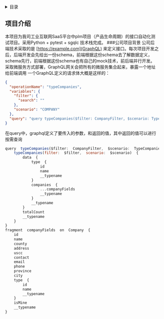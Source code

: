 <!-- TABLE OF CONTENTS -->
<details>
  <summary>目录</summary>
  <ol>
    <li>
      <a href="#项目介绍">项目介绍</a>
      <ul>
        <li><a href="#公司项目背景">公司项目背景</a></li>
        <li><a href="#遇到问题">遇到问题</a></li>
        <li><a href="#解决思路">解决思路</a></li>
      </ul>
    </li>
    <li>
      <a href="#一些细节">一些细节</a>
    </li>
    <li><a href="#效果展示">效果展示</a></li>
  </ol>
</details>

<!-- ABOUT THE PROJECT -->
## 项目介绍
本项目为我司工业互联网SaaS平台中plm项目（产品生命周期）的接口自动化测试项目。采用Python + pytest + sgqlc 技术栈完成。
###公司项目背景
公司后端技术采取的是 [https://example.com](GraphQL) 来定义接口。每次项目开发之后，后端开发会先给出一份schema，前端根据这份schema去了解数据定义，schema先行，前端根据这份schema也有自己的mock技术，前后端并行开发。
采取微服务方式部署，GraphQL网关会把所有的微服务集合起来，暴露一个地址给前端调用
一个GraphQL定义的请求体大概是这样的：
```json
{
  "operationName": "typeCompanies",
  "variables": {
    "filter": {
      "search": ""
    },
    "scenario": "COMPANY"
  },
  "query": "query typeCompanies($filter: CompanyFilter, $scenario: TypeCompaniesScenario) {\n  typeCompanies(filter: $filter, scenario: $scenario) {\n    data {\n      type {\n        id\n        name\n        __typename\n      }\n      companies {\n        ...companyFields\n        __typename\n      }\n      __typename\n    }\n    totalCount\n    __typename\n  }\n}\n\nfragment companyFields on Company {\n  id\n  name\n  county\n  address\n  uscc\n  contact\n  email\n  phone\n  province\n  city\n  type {\n    id\n    name\n    __typename\n  }\n  isMine\n  __typename\n}\n"
}
```
在query中，graphql定义了要传入的参数，和返回的值，其中返回的值可以进行按需查询
```jsx
query  typeCompanies($filter:  CompanyFilter,  $scenario:  TypeCompaniesScenario)  {
    typeCompanies(filter:  $filter,  scenario:  $scenario)  {
        data  {
            type  {
                id
                name
                __typename
            }
            companies  {
                ...companyFields
                __typename
            }
            __typename
        }
        totalCount
        __typename
    }
}
fragment  companyFields  on  Company  {
    id
    name
    county
    address
    uscc
    contact
    email
    phone
    province
    city
    type  {
        id
        name
        __typename
    }
    isMine
    __typename
}
```